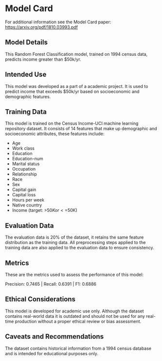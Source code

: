 # Model Card

For additional information see the Model Card paper: https://arxiv.org/pdf/1810.03993.pdf

## Model Details
This Random Forest Classification model, trained on 1994 census data, predicts income greater than $50k/yr.

## Intended Use
This model was developed as a part of a academic project. It is used to predict income that exceeds $50k/yr based on socioeconomic and demographic features. 
## Training Data
This model is trained on the Census Income-UCI machine learning repository dataset. It consists of 14 features that make up demographic and socioeconomic attributes, these features include:

- Age
- Work class
- Education
- Education-num
- Marital status
- Occupation
- Relationship
- Race
- Sex
- Capital gain
- Capital loss
- Hours per week
- Native country
- Income (target: >$50K or <=$50K)

## Evaluation Data
The evaluation data is 20% of the dataset, it retains the same feature distribution as the training data. All preprocessing steps applied to the training data are also applied to the evaluation data to ensure consistency. 

## Metrics
These are the metrics used to assess the performance of this model:

Precision: 0.7465 | Recall: 0.6391 | F1: 0.6886


## Ethical Considerations
This model is developed for academic use only. Although the dataset contains real-world data it is outdated and should not be used for any real-time production without a proper ethical review or bias assessment.

## Caveats and Recommendations
The dataset contains historical information from a 1994 census database and is intended for educational purposes only. 